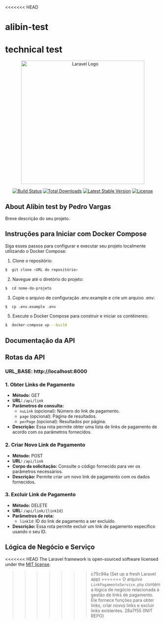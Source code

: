 <<<<<<< HEAD
# alibin-test
technical test
=======
<p align="center"><a href="https://laravel.com" target="_blank"><img src="https://raw.githubusercontent.com/laravel/art/master/logo-lockup/5%20SVG/2%20CMYK/1%20Full%20Color/laravel-logolockup-cmyk-red.svg" width="400" alt="Laravel Logo"></a></p>

<p align="center">
<a href="https://github.com/laravel/framework/actions"><img src="https://github.com/laravel/framework/workflows/tests/badge.svg" alt="Build Status"></a>
<a href="https://packagist.org/packages/laravel/framework"><img src="https://img.shields.io/packagist/dt/laravel/framework" alt="Total Downloads"></a>
<a href="https://packagist.org/packages/laravel/framework"><img src="https://img.shields.io/packagist/v/laravel/framework" alt="Latest Stable Version"></a>
<a href="https://packagist.org/packages/laravel/framework"><img src="https://img.shields.io/packagist/l/laravel/framework" alt="License"></a>
</p>

## About Alibin test by Pedro Vargas


Breve descrição do seu projeto.

## Instruções para Iniciar com Docker Compose

Siga esses passos para configurar e executar seu projeto localmente utilizando o Docker Compose:

1. Clone o repositório:
    
``` bash
$  git clone <URL do repositório>
```
 
  
2. Navegue até o diretório do projeto:
``` bash
$  cd nome-do-projeto
```
3. Copie o arquivo de configuração .env.example e crie um arquivo .env:

``` bash
$  cp .env.example .env
```


5. Execute o Docker Compose para construir e iniciar os contêineres:

``` bash
$  docker-compose up --build
``` 


## Documentação da API
## Rotas da API

 ### URL_BASE: http://localhost:8000
### 1. Obter Links de Pagamento

- **Método:** GET
- **URL:** `/api/link`
- **Parâmetros de consulta:**
  - `nuLink` (opcional): Número do link de pagamento.
  - `page` (opcional): Página de resultados.
  - `perPage` (opcional): Resultados por página.
- **Descrição:** Essa rota permite obter uma lista de links de pagamento de acordo com os parâmetros fornecidos.

### 2. Criar Novo Link de Pagamento

- **Método:** POST
- **URL:** `/api/link`
- **Corpo da solicitação:** Consulte o código fornecido para ver os parâmetros necessários.
- **Descrição:** Permite criar um novo link de pagamento com os dados fornecidos.

### 3. Excluir Link de Pagamento

- **Método:** DELETE
- **URL:** `/api/link/{linkId}`
- **Parâmetros de rota:**
  - `linkId`: ID do link de pagamento a ser excluído.
- **Descrição:** Essa rota permite excluir um link de pagamento específico usando o seu ID.

## Lógica de Negócio e Serviço

<<<<<<< HEAD
The Laravel framework is open-sourced software licensed under the [MIT license](https://opensource.org/licenses/MIT).
>>>>>>> c75c94a (Set up a fresh Laravel app)
=======
O arquivo `LinkPagamentoService.php` contém a lógica de negócio relacionada à gestão de links de pagamento. Ele fornece funções para obter links, criar novos links e excluir links existentes.
>>>>>>> 28a7f55 (INIT REPO)
